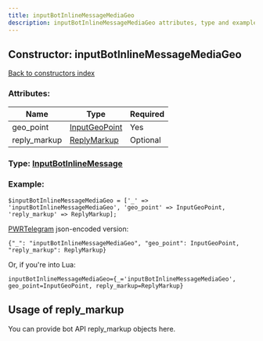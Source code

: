```yaml
---
title: inputBotInlineMessageMediaGeo
description: inputBotInlineMessageMediaGeo attributes, type and example
---
```

## Constructor: inputBotInlineMessageMediaGeo  
[Back to constructors index](index.md)



### Attributes:

| Name     |    Type       | Required |
|----------|---------------|----------|
|geo\_point|[InputGeoPoint](../types/InputGeoPoint.md) | Yes|
|reply\_markup|[ReplyMarkup](../types/ReplyMarkup.md) | Optional|



### Type: [InputBotInlineMessage](../types/InputBotInlineMessage.md)


### Example:

```
$inputBotInlineMessageMediaGeo = ['_' => 'inputBotInlineMessageMediaGeo', 'geo_point' => InputGeoPoint, 'reply_markup' => ReplyMarkup];
```  

[PWRTelegram](https://pwrtelegram.xyz) json-encoded version:

```
{"_": "inputBotInlineMessageMediaGeo", "geo_point": InputGeoPoint, "reply_markup": ReplyMarkup}
```


Or, if you're into Lua:  


```
inputBotInlineMessageMediaGeo={_='inputBotInlineMessageMediaGeo', geo_point=InputGeoPoint, reply_markup=ReplyMarkup}

```



## Usage of reply_markup

You can provide bot API reply_markup objects here.  


